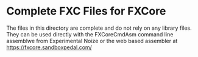 # Complete FXC Files for FXCore
The files in this directory are complete and do not rely on any library files. They can be used directly with the FXCoreCmdAsm command line assemblwe from Experimental Noize or the web based assembler at https://fxcore.sandboxpedal.com/
